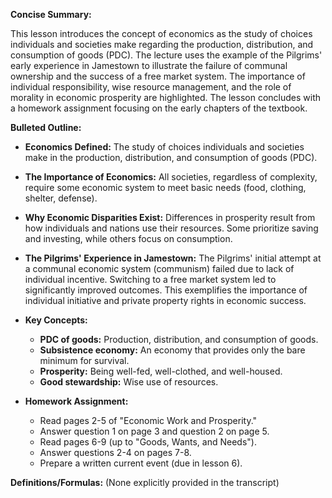 **Concise Summary:**

This lesson introduces the concept of economics as the study of choices individuals and societies make regarding the production, distribution, and consumption of goods (PDC). The lecture uses the example of the Pilgrims' early experience in Jamestown to illustrate the failure of communal ownership and the success of a free market system.  The importance of individual responsibility, wise resource management, and the role of morality in economic prosperity are highlighted.  The lesson concludes with a homework assignment focusing on the early chapters of the textbook.


**Bulleted Outline:**

* **Economics Defined:** The study of choices individuals and societies make in the production, distribution, and consumption of goods (PDC).

* **The Importance of Economics:**  All societies, regardless of complexity, require some economic system to meet basic needs (food, clothing, shelter, defense).

* **Why Economic Disparities Exist:**  Differences in prosperity result from how individuals and nations use their resources.  Some prioritize saving and investing, while others focus on consumption.

* **The Pilgrims' Experience in Jamestown:**  The Pilgrims' initial attempt at a communal economic system (communism) failed due to lack of individual incentive.  Switching to a free market system led to significantly improved outcomes.  This exemplifies the importance of individual initiative and private property rights in economic success.

* **Key Concepts:**
    * **PDC of goods:** Production, distribution, and consumption of goods.
    * **Subsistence economy:** An economy that provides only the bare minimum for survival.
    * **Prosperity:** Being well-fed, well-clothed, and well-housed.
    * **Good stewardship:** Wise use of resources.

* **Homework Assignment:**
    * Read pages 2-5 of "Economic Work and Prosperity."
    * Answer question 1 on page 3 and question 2 on page 5.
    * Read pages 6-9 (up to "Goods, Wants, and Needs").
    * Answer questions 2-4 on pages 7-8.
    * Prepare a written current event (due in lesson 6).


**Definitions/Formulas:** (None explicitly provided in the transcript)
